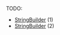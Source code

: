 TODO:

* [StringBuilder](https://pythonadventures.wordpress.com/2010/09/27/stringbuilder/) (1)
* [StringBuilder](https://waymoot.org/home/python_string/) (2)
